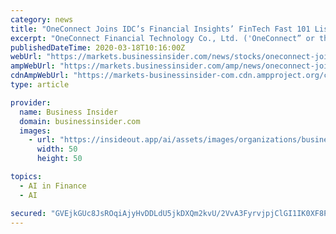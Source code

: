 ```yaml
---
category: news
title: "OneConnect Joins IDC’s Financial Insights’ FinTech Fast 101 List of Leading FinTech Companies in Asia"
excerpt: "OneConnect Financial Technology Co., Ltd. ('OneConnect” or the 'Company”) (NYSE: OCFT), a leading technology-as-a-service platform for"
publishedDateTime: 2020-03-18T10:16:00Z
webUrl: "https://markets.businessinsider.com/news/stocks/oneconnect-joins-idc-s-financial-insights-fintech-fast-101-list-of-leading-fintech-companies-in-asia-1029007485"
ampWebUrl: "https://markets.businessinsider.com/amp/news/oneconnect-joins-idc-s-financial-insights-fintech-fast-101-list-of-leading-fintech-companies-in-asia-1029007485"
cdnAmpWebUrl: "https://markets-businessinsider-com.cdn.ampproject.org/c/s/markets.businessinsider.com/amp/news/oneconnect-joins-idc-s-financial-insights-fintech-fast-101-list-of-leading-fintech-companies-in-asia-1029007485"
type: article

provider:
  name: Business Insider
  domain: businessinsider.com
  images:
    - url: "https://insideout.app/ai/assets/images/organizations/businessinsider.com-50x50.jpg"
      width: 50
      height: 50

topics:
  - AI in Finance
  - AI

secured: "GVEjkGUc8JsROqiAjyHvDDLdU5jkDXQm2kvU/2VvA3FyrvjpjClGI1IK0XF8PPPeZdSF0+ds1w4R9wfDo2R5uGKywePz8MCubtCpE0EX3Th+d7vtNF0qBxWSlyERqSua+W6cRb4Jbb3lEzDHMU7VPl7e3RHaxdMlTgxYnkQJK2t43E6ld+HiedJJEQ7GCnCgbzGY9hmv4h0thZJywQXev2LG5Wgk0dMqdD3+QEH3ng7envimQDpRTpWeBbStB7fK11ZYEuk6PlFIfw/ma1Ux7nB+g+4Qi2h8IKK83s2IB8hlMs0iLGzmAQkPMqDlo0gsJrYKBi6APIuxmqgOMyf53M7V4p9bNYLf8PPQ7nCgB9YUfDQeh2KggVwdkUMINGeScChxzbRaBnxlAe/UmOxBE57xWze2Pv3gWxpwx/qKHPvTMM+4wSRn4hQWrkXU4+hZ/T3V2nMdEAafqM0cQ2FWysusdn2cB7M5JfRQbZfBivg=;6e1mGYOyAxx2bXDg5MExiA=="
---
```


